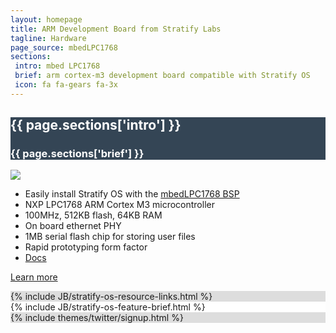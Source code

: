 ```yaml
---
layout: homepage
title: ARM Development Board from Stratify Labs
tagline: Hardware
page_source: mbedLPC1768
sections:
 intro: mbed LPC1768
 brief: arm cortex-m3 development board compatible with Stratify OS
 icon: fa fa-gears fa-3x
---
```


<div style="background: #344555; color: #fff;">
	<div class="container">
  <div class="row header_row">
			<div class="col-md-3 text-center">
				<h2><i class="{{ page.sections['icon'] }}"></i></h2>
			</div>
			<div class="col-md-9">
				<h2><b>{{ page.sections['intro'] }}</b></h2>
				<h3>{{ page.sections['brief'] }}</h3>
			</div>
		</div>
	</div>
</div>

<div class="container">
<div class="row header_row">
<div class="col-md-5">

<img class="post_image" src="{{ BASE_PATH }}/images/mbedLPC1768.png" />


</div>

<div class="col-md-7">

<ul>
<li>Easily install Stratify OS with the <a href="https://github.com/StratifyLabs/mbedLPC1768" target="_blank">mbedLPC1768 BSP</a></li>
<li>NXP LPC1768 ARM Cortex M3 microcontroller</li>
<li>100MHz, 512KB flash, 64KB RAM</li>
<li>On board ethernet PHY</li>
<li>1MB serial flash chip for storing user files</li>
<li>Rapid prototyping form factor</li>
<li><a href="https://developer.mbed.org/platforms/mbed-LPC1768/" target="_blank">Docs</a></li>
</ul>

<a href="https://www.hackster.io/tgil/stratity-os-running-on-mbed-lpc1768-1679d7" target="_blank" class="btn btn-success btn-lg">Learn more</a>

</div>
</div>
</div>

<div style="background: #ddd; height: auto">
  {% include JB/stratify-os-resource-links.html %}
</div>

<div style="background: #fff; height: auto">
  {% include JB/stratify-os-feature-brief.html %}
</div>




<div style="background: #ddd;">
	<div class="container">
		{% include themes/twitter/signup.html %}
	</div>
</div>
